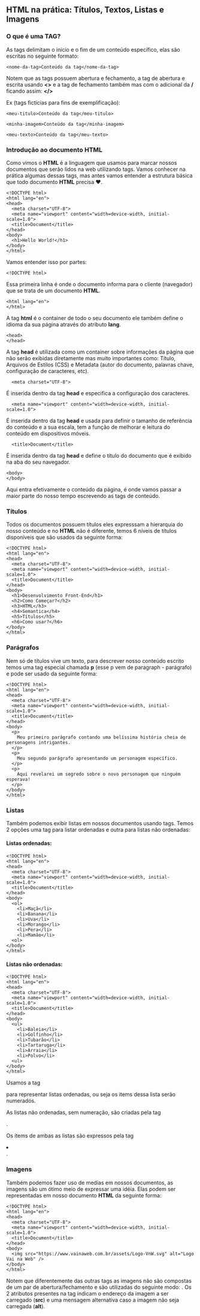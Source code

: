 ## HTML na prática: Títulos, Textos, Listas e Imagens

### O que é uma TAG?

As tags delimitam o início e o fim de um conteúdo específico, elas são escritas no seguinte formato:

```
<nome-da-tag>Conteúdo da tag</nome-da-tag>
```

Notem que as tags possuem abertura e fechamento, a tag de abertura e escrita usando **<>** e a tag de fechamento também mas com o adicional da **/** ficando assim: **</>**

Ex (tags fictícias para fins de exemplificação):

```
<meu-titulo>Conteúdo da tag</meu-titulo>
```

```
<minha-imagem>Conteúdo da tag</minha-imagem>
```

```
<meu-texto>Conteúdo da tag</meu-texto>
```


### Introdução ao documento HTML

Como vimos o **HTML** é a linguagem que usamos para marcar nossos documentos que serão lidos na web utilizando tags. Vamos conhecer na prática algumas dessas tags, mas antes vamos entender a estrutura básica que todo documento **HTML** precisa ❤️.

```
<!DOCTYPE html>
<html lang="en">
<head>
  <meta charset="UTF-8">
  <meta name="viewport" content="width=device-width, initial-scale=1.0">
  <title>Document</title>
</head>
<body>
  <h1>Hello World!</h1>
</body>
</html>
```

Vamos entender isso por partes:

```
<!DOCTYPE html>
```

Essa primeira linha é onde o documento informa para o cliente (navegador) que se trata de um documento **HTML**.

```
<html lang="en">
</html>
```

A tag **html** é o container de todo o seu documento ele também define o idioma da sua página através do atributo **lang**.

```
<head>
</head>
```

A tag **head** é utilizada como um container sobre informações da página que não serão exibidas diretamente mas muito importantes como: Título, Arquivos de Estilos (CSS) e Metadata (autor do documento, palavras chave, configuração de caracteres, etc).

```
  <meta charset="UTF-8">
```

É inserida dentro da tag **head** e especifica a configuração dos caracteres.

```
  <meta name="viewport" content="width=device-width, initial-scale=1.0">
```

É inserida dentro da tag **head** e usada para definir o tamanho de referência do conteúdo e a sua escala, tem a função de melhorar e leitura do conteúdo em dispositivos móveis.

```
  <title>Document</title>
```

É inserida dentro da tag **head** e define o título do documento que é exibido na aba do seu navegador.

```
<body>
</body>
```

Aqui entra efetivamente o conteúdo da página, é onde vamos passar a maior parte do nosso tempo escrevendo as tags de conteúdo.

### Títulos

Todos os documentos possuem títulos eles expresssam a hierarquia do nosso conteúdo e no **HTML** não é diferente, temos 6 níveis de títulos disponíveis que são usados da seguinte forma:

```
<!DOCTYPE html>
<html lang="en">
<head>
  <meta charset="UTF-8">
  <meta name="viewport" content="width=device-width, initial-scale=1.0">
  <title>Document</title>
</head>
<body>
  <h1>Desenvolvimento Front-End</h1>
  <h2>Como Começar?</h2>
  <h3>HTML</h3>
  <h4>Semantica</h4>
  <h5>Títulos</h5>
  <h6>Como usar?</h6>
</body>
</html>
```

### Parágrafos

Nem só de títulos vive um texto, para descrever nosso conteúdo escrito temos uma tag especial chamada **p** (esse p vem de paragraph - parágrafo) e pode ser usado da seguinte forma:

```
<!DOCTYPE html>
<html lang="en">
<head>
  <meta charset="UTF-8">
  <meta name="viewport" content="width=device-width, initial-scale=1.0">
  <title>Document</title>
</head>
<body>
  <p>
    Meu primeiro parágrafo contando uma belíssima história cheia de personagens intrigantes.
  </p>
  <p>
    Meu segundo parágrafo apresentando um personagem específico.
  </p>
  <p>
    Aqui revelarei um segredo sobre o novo personagem que ninguém esperava!
  </p>
</body>
</html>
```

### Listas

Também podemos exibir listas em nossos documentos usando tags. Temos 2 opções uma tag para listar ordenadas e outra para listas não ordenadas:

#### Listas ordenadas:

```
<!DOCTYPE html>
<html lang="en">
<head>
  <meta charset="UTF-8">
  <meta name="viewport" content="width=device-width, initial-scale=1.0">
  <title>Document</title>
</head>
<body>
  <ol>
    <li>Maçã</li>
    <li>Banana</li>
    <li>Uva</li>
    <li>Morango</li>
    <li>Pera</li>
    <li>Mamão</li>
  <ol>
</body>
</html>
```

#### Listas não ordenadas:

```
<!DOCTYPE html>
<html lang="en">
<head>
  <meta charset="UTF-8">
  <meta name="viewport" content="width=device-width, initial-scale=1.0">
  <title>Document</title>
</head>
<body>
  <ul>
    <li>Baleia</li>
    <li>Golfinho</li>
    <li>Tubarão</li>
    <li>Tartaruga</li>
    <li>Arraia</li>
    <li>Polvo</li>
  <ul>
</body>
</html>
```

Usamos a tag **<ol></ol>** para representar listas ordenadas, ou seja os items dessa lista serão numerados.

As listas não ordenadas, sem numeração, são criadas pela tag **<ul></ul>**.

Os items de ambas as listas são expressos pela tag **<li></li>**.

### Imagens

Também podemos fazer uso de medias em nossos documentos, as imagens são um ótimo meio de expressar uma idéia. Elas podem ser representadas em nosso documento **HTML** da seguinte forma:

```
<!DOCTYPE html>
<html lang="en">
<head>
  <meta charset="UTF-8">
  <meta name="viewport" content="width=device-width, initial-scale=1.0">
  <title>Document</title>
</head>
<body>
  <img src="https://www.vainaweb.com.br/assets/Logo-VnW.svg" alt="Logo Vai na Web" />
</body>
</html>
```

Notem que diferentemente das outras tags as imagens não são compostas de um par de abertura/fechamento e são utilizadas do seguinte modo: **<img src="" alt="" />**. Os 2 atributos presentes na tag indicam o endereço da imagem a ser carregado (**src**) e uma mensagem alternativa caso a imagem não seja carregada (**alt**).

